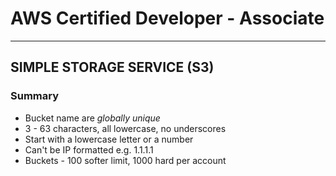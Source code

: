 # AWS Certified Developer - Associate 

***

## SIMPLE STORAGE SERVICE (S3)

### Summary

 - Bucket name are _globally unique_
 - 3 - 63 characters, all lowercase, no underscores
 - Start with a lowercase letter or a number
 - Can't be IP formatted e.g. 1.1.1.1
 - Buckets - 100 softer limit, 1000 hard per account 
